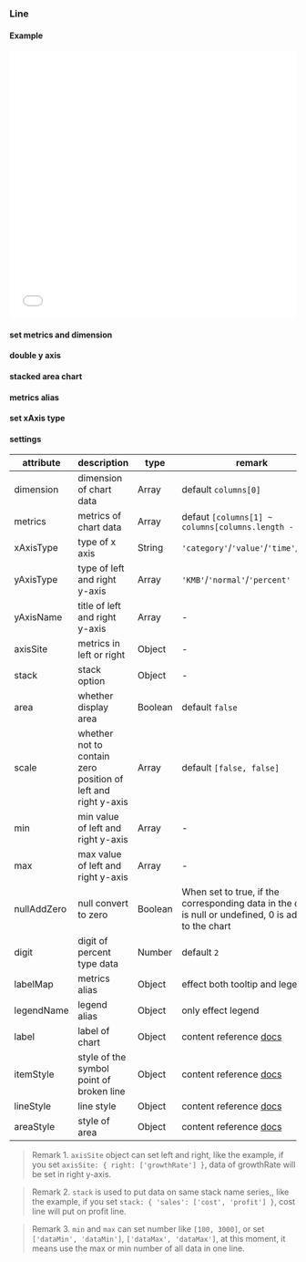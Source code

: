 ### Line

#### Example

<iframe width="100%" height="470" src="//jsfiddle.net/vue_echarts/jepw6dy2/139/embedded/result,html,js/?bodyColor=fff" allowfullscreen="allowfullscreen" frameborder="0"></iframe>

#### set metrics and dimension

<vuep template="#set-metrics-dimension"></vuep>

<script v-pre type="text/x-template" id="set-metrics-dimension">
<template>
  <ve-line :data="chartData" :settings="chartSettings"></ve-line>
</template>

<script>
  export default {
    created: function () {
      this.chartData = {
        columns: ['date', 'cost', 'profit', 'growthRate', 'people'],
        rows: [
          { 'cost': 1523, 'date': '01/01', 'profit': 1523, 'growthRate': 0.12, 'people': 100 },
          { 'cost': 1223, 'date': '01/02', 'profit': 1523, 'growthRate': 0.345, 'people': 100 },
          { 'cost': 2123, 'date': '01/03', 'profit': 1523, 'growthRate': 0.7, 'people': 100 },
          { 'cost': 4123, 'date': '01/04', 'profit': 1523, 'growthRate': 0.31, 'people': 100 },
          { 'cost': 3123, 'date': '01/05', 'profit': 1523, 'growthRate': 0.12, 'people': 100 },
          { 'cost': 7123, 'date': '01/06', 'profit': 1523, 'growthRate': 0.65, 'people': 100 }
        ]
      }
      this.chartSettings = {
        metrics: ['cost', 'profit'],
        dimension: ['date']
      }
    }
  }
</script>
</script>

#### double y axis


<vuep template="#set-double-y-axis"></vuep>

<script v-pre type="text/x-template" id="set-double-y-axis">
<template>
  <ve-line :data="chartData" :settings="chartSettings"></ve-line>
</template>

<script>
  export default {
    created: function () {
      this.chartData = {
        columns: ['date', 'cost', 'profit', 'growthRate', 'people'],
        rows: [
          { 'date': '01/01', 'cost': 1523, 'profit': 1523, 'growthRate': 0.12, 'people': 100 },
          { 'date': '01/02', 'cost': 1223, 'profit': 1523, 'growthRate': 0.345, 'people': 100 },
          { 'date': '01/03', 'cost': 2123, 'profit': 1523, 'growthRate': 0.7, 'people': 100 },
          { 'date': '01/04', 'cost': 4123, 'profit': 1523, 'growthRate': 0.31, 'people': 100 },
          { 'date': '01/05', 'cost': 3123, 'profit': 1523, 'growthRate': 0.12, 'people': 100 },
          { 'date': '01/06', 'cost': 7123, 'profit': 1523, 'growthRate': 0.65, 'people': 100 }
        ]
      }
      this.chartSettings = {
        axisSite: { right: ['growthRate'] },
        yAxisType: ['KMB', 'percent'],
        yAxisName: ['number', 'rate']
      }
    }
  }
</script>
</script>

#### stacked area chart

<vuep template="#stack-area"></vuep>

<script v-pre type="text/x-template" id="stack-area">
<template>
  <ve-line :data="chartData" :settings="chartSettings"></ve-line>
</template>

<script>
  export default {
    created: function () {
      this.chartData = {
        columns: ['date', 'cost', 'profit', 'growthRate', 'people'],
        rows: [
          { 'date': '01/01', 'cost': 1523, 'profit': 1523, 'growthRate': 0.12, 'people': 100 },
          { 'date': '01/02', 'cost': 1223, 'profit': 1523, 'growthRate': 0.345, 'people': 100 },
          { 'date': '01/03', 'cost': 2123, 'profit': 1523, 'growthRate': 0.7, 'people': 100 },
          { 'date': '01/04', 'cost': 4123, 'profit': 1523, 'growthRate': 0.31, 'people': 100 },
          { 'date': '01/05', 'cost': 3123, 'profit': 1523, 'growthRate': 0.12, 'people': 100 },
          { 'date': '01/06', 'cost': 7123, 'profit': 1523, 'growthRate': 0.65, 'people': 100 }
        ]
      }
      this.chartSettings = {
        stack: { 'sell': ['cost', 'profit'] },
        area: true
      }
    }
  }
</script>
</script>

#### metrics alias

<vuep template="#metrics-name-map"></vuep>

<script v-pre type="text/x-template" id="metrics-name-map">
<template>
  <ve-line :data="chartData" :settings="chartSettings"></ve-line>
</template>

<script>
  export default {
    created: function () {
      this.chartData = {
        columns: ['date', 'balance', 'age'],
        rows: [
          { 'date': '01/01', 'balance': 123, 'age': 3 },
          { 'date': '01/02', 'balance': 1223, 'age': 6 },
          { 'date': '01/03', 'balance': 2123, 'age': 9 },
          { 'date': '01/04', 'balance': 4123, 'age': 12 },
          { 'date': '01/05', 'balance': 3123, 'age': 15 },
          { 'date': '01/06', 'balance': 7123, 'age': 20 }
        ]
      }
      this.chartSettings = {
        labelMap: {
          balance: 'b',
          age: 'a'
        }
      }
    }
  }
</script>
</script>


#### set xAxis type

<vuep template="#xAxis-type-value"></vuep>

<script v-pre type="text/x-template" id="xAxis-type-value">
<template>
  <ve-line :data="chartData" :settings="chartSettings"></ve-line>
</template>

<script>
  export default {
    created: function () {
      this.chartData = {
        columns: ['num', 'balance'],
        rows: [
          { 'num': 1, 'balance': 123 },
          { 'num': 10, 'balance': 1223 },
          { 'num': 11, 'balance': 2123 },
          { 'num': 100, 'balance': 4123 },
          { 'num': 101, 'balance': 6123 },
          { 'num': 120, 'balance': 7123 }
        ]
      }
      this.chartSettings = {
        xAxisType: 'value'
      }
    }
  }
</script>
</script>

#### settings

| attribute | description | type | remark |
| --- | --- | --- | --- |
| dimension | dimension of chart data | Array | default `columns[0]` |
| metrics | metrics of chart data | Array | defaut `[columns[1] ~ columns[columns.length - 1]]` |
| xAxisType | type of x axis | String | `'category'`/`'value'`/`'time'`/`'log'` |
| yAxisType | type of left and right y-axis | Array |`'KMB'`/`'normal'`/`'percent'` |
| yAxisName | title of left and right y-axis | Array | - |
| axisSite | metrics in left or right | Object | - |
| stack | stack option | Object | - |
| area | whether display area | Boolean | default `false` |
| scale | whether not to contain zero position of left and right y-axis | Array | default `[false, false]` |
| min | min value of left and right y-axis | Array | - |
| max | max value of left and right y-axis | Array | - |
| nullAddZero | null convert to zero | Boolean | When set to true, if the corresponding data in the data is null or undefined, 0 is added to the chart|
| digit | digit of percent type data | Number | default `2` |
| labelMap | metrics alias | Object | effect both tooltip and legend |
| legendName | legend alias | Object | only effect legend |
| label | label of chart | Object | content reference [docs](https://ecomfe.github.io/echarts-doc/public/en/option.html#series-line.label) |
| itemStyle | style of the symbol point of broken line | Object | content reference [docs](http://ecomfe.github.io/echarts-doc/public/en/option.html#series-line.itemStyle) |
| lineStyle | line style | Object | content reference [docs](http://ecomfe.github.io/echarts-doc/public/en/option.html#series-line.lineStyle) |
| areaStyle | style of area | Object | content reference [docs](http://ecomfe.github.io/echarts-doc/public/en/option.html#series-line.areaStyle) |

> Remark 1. `axisSite` object can set left and right, like the example, if you set `axisSite: { right: ['growthRate'] }`, data of growthRate will be set in right y-axis.

> Remark 2. `stack` is used to put data on same stack name series,, like the example, if you set `stack: { 'sales': ['cost', 'profit'] }`, cost line will put on profit line.

> Remark 3. `min` and `max` can set number like `[100, 3000]`, or set `['dataMin', 'dataMin']`, `['dataMax', 'dataMax']`, at this moment, it means use the max or min number of all data in one line.
